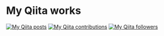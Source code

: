# My Qiita works

[![My Qiita posts](https://qiita-badge.apiapi.app/s/ozawan/posts.svg)](http://qiita.com/ozawan) [![My Qiita contributions](https://qiita-badge.apiapi.app/s/ozawan/contributions.svg)](http://qiita.com/ozawan) [![My Qiita followers](https://qiita-badge.apiapi.app/s/ozawan/followers.svg)](http://qiita.com/ozawan)
